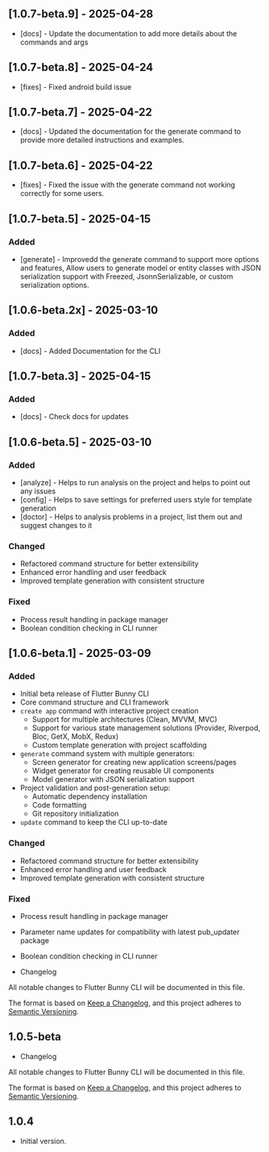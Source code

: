 ## [1.0.7-beta.9] - 2025-04-28
- [docs] - Update the documentation to add more details about the commands and args

## [1.0.7-beta.8] - 2025-04-24
- [fixes] - Fixed android build issue 

## [1.0.7-beta.7] - 2025-04-22
- [docs] - Updated the documentation for the generate command to provide more detailed instructions and examples.

## [1.0.7-beta.6] - 2025-04-22
- [fixes] -  Fixed the issue with the generate command not working correctly for some users.


## [1.0.7-beta.5] - 2025-04-15

### Added
- [generate] - Improvedd the generate command to support more options and features, Allow users to generate model or entity classes with JSON serialization support with Freezed, JsonnSerializable, or custom serialization options.

## [1.0.6-beta.2x] - 2025-03-10

### Added

- [docs] - Added Documentation for the CLI

## [1.0.7-beta.3] - 2025-04-15

### Added 
- [docs] - Check docs for updates


## [1.0.6-beta.5] - 2025-03-10

### Added

- [analyze] - Helps to run analysis on the project and helps to point out any issues
- [config] - Helps to save settings for preferred users style for template generation
- [doctor] - Helps to analysis problems in a project, list them out and suggest changes to it

### Changed

- Refactored command structure for better extensibility
- Enhanced error handling and user feedback
- Improved template generation with consistent structure

### Fixed

- Process result handling in package manager
- Boolean condition checking in CLI runner

## [1.0.6-beta.1] - 2025-03-09

### Added

- Initial beta release of Flutter Bunny CLI
- Core command structure and CLI framework
- `create app` command with interactive project creation
  - Support for multiple architectures (Clean, MVVM, MVC)
  - Support for various state management solutions (Provider, Riverpod, Bloc, GetX, MobX, Redux)
  - Custom template generation with project scaffolding
- `generate` command system with multiple generators:
  - Screen generator for creating new application screens/pages
  - Widget generator for creating reusable UI components
  - Model generator with JSON serialization support
- Project validation and post-generation setup:
  - Automatic dependency installation
  - Code formatting
  - Git repository initialization
- `update` command to keep the CLI up-to-date

### Changed

- Refactored command structure for better extensibility
- Enhanced error handling and user feedback
- Improved template generation with consistent structure

### Fixed

- Process result handling in package manager
- Parameter name updates for compatibility with latest pub_updater package
- Boolean condition checking in CLI runner

- Changelog

All notable changes to Flutter Bunny CLI will be documented in this file.

The format is based on [Keep a Changelog](https://keepachangelog.com/en/1.0.0/),
and this project adheres to [Semantic Versioning](https://semver.org/spec/v2.0.0.html).

## 1.0.5-beta

- Changelog

All notable changes to Flutter Bunny CLI will be documented in this file.

The format is based on [Keep a Changelog](https://keepachangelog.com/en/1.0.0/),
and this project adheres to [Semantic Versioning](https://semver.org/spec/v2.0.0.html).

## 1.0.4

- Initial version.